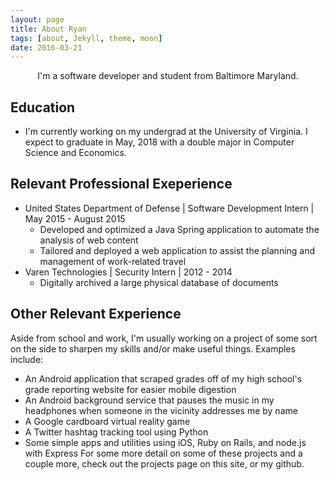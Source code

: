```yaml
---
layout: page
title: About Ryan
tags: [about, Jekyll, theme, moon]
date: 2016-03-21
---
```

    
<center>I'm a software developer and student from Baltimore Maryland.</center>

## Education
* I'm currently working on my undergrad at the University of Virginia. I expect to graduate in May, 2018 with a double major in Computer Science and Economics.

## Relevant Professional Exeperience
* <bold>United States Department of Defense | Software Development Intern</bold> | May 2015 - August 2015
	* Developed and optimized a Java Spring application to automate the analysis of web content
	* Tailored and deployed a web application to assist the planning and management of work-related travel
* <bold>Varen Technologies | Security Intern</bold> | 2012 - 2014
	* Digitally archived a large physical database of documents

## Other Relevant Experience
Aside from school and work, I'm usually working on a project of some sort on the side to sharpen my skills and/or make useful things. Examples include:
* An Android application that scraped grades off of my high school's grade reporting website for easier mobile digestion
* An Android background service that pauses the music in my headphones when someone in the vicinity addresses me by name
* A Google cardboard virtual reality game
* A Twitter hashtag tracking tool using Python
* Some simple apps and utilities using iOS, Ruby on Rails, and node.js with Express
For some more detail on some of these projects and a couple more, check out the projects page on this site, or my github.